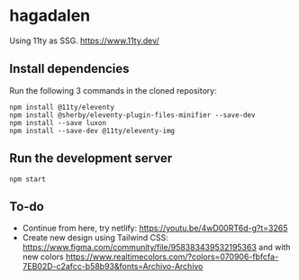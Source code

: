 # hagadalen
Using 11ty as SSG.
https://www.11ty.dev/

## Install dependencies

Run the following 3 commands in the cloned repository:
```
npm install @11ty/eleventy
npm install @sherby/eleventy-plugin-files-minifier --save-dev
npm install --save luxon
npm install --save-dev @11ty/eleventy-img
```

## Run the development server

```
npm start
```

## To-do

- Continue from here, try netlify: https://youtu.be/4wD00RT6d-g?t=3265
- Create new design using Tailwind CSS: https://www.figma.com/community/file/958383439532195363 and with new colors https://www.realtimecolors.com/?colors=070906-fbfcfa-7EB02D-c2afcc-b58b93&fonts=Archivo-Archivo
